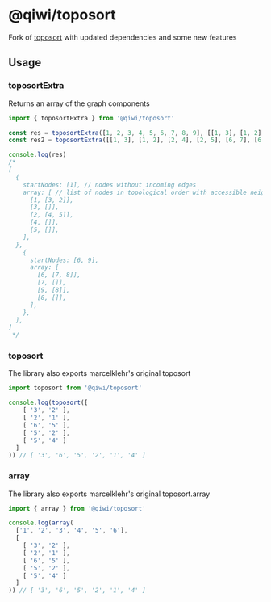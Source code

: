 # @qiwi/toposort

Fork of [toposort](https://github.com/marcelklehr/toposort) with updated dependencies and some new features

## Usage

### toposortExtra

Returns an array of the graph components 

```js
import { toposortExtra } from '@qiwi/toposort'

const res = toposortExtra([1, 2, 3, 4, 5, 6, 7, 8, 9], [[1, 3], [1, 2], [2, 4], [2, 5], [6, 7], [6, 8], [9, 8]])
const res2 = toposortExtra([[1, 3], [1, 2], [2, 4], [2, 5], [6, 7], [6, 8], [9, 8]]) // the same result

console.log(res)
/*
[
  {
    startNodes: [1], // nodes without incoming edges
    array: [ // list of nodes in topological order with accessible neighbors
      [1, [3, 2]],
      [3, []],
      [2, [4, 5]],
      [4, []],
      [5, []],
    ],
  },
    {
      startNodes: [6, 9],
      array: [
        [6, [7, 8]],
        [7, []],
        [9, [8]],
        [8, []],
      ],
    },
  ],
]
 */
```

### toposort

The library also exports marcelklehr's original toposort

```js
import toposort from '@qiwi/toposort' 

console.log(toposort([
    [ '3', '2' ],
    [ '2', '1' ],
    [ '6', '5' ],
    [ '5', '2' ],
    [ '5', '4' ]
  ]
)) // [ '3', '6', '5', '2', '1', '4' ]
```

### array

The library also exports marcelklehr's original toposort.array

```js
import { array } from '@qiwi/toposort' 

console.log(array(
  ['1', '2', '3', '4', '5', '6'],
  [
    [ '3', '2' ],
    [ '2', '1' ],
    [ '6', '5' ],
    [ '5', '2' ],
    [ '5', '4' ]
  ]
)) // [ '3', '6', '5', '2', '1', '4' ]
```
